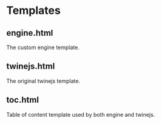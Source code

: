 # Templates
## engine.html
The custom engine template.
## twinejs.html
The original twinejs template.
## toc.html
Table of content template used by both engine and twinejs.
